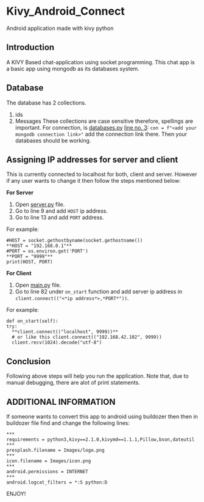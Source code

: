 # Kivy_Android_Connect
Android application made with kivy python 

## Introduction
A KIVY Based chat-application using socket programming. This chat app is a basic app using mongodb as its databases system. 

## Database
The database has 2 collections.
1. ids
2. Messages
These collections are case sensitive therefore, spellings are important.
For connection, is [databases.py](https://github.com/DaBaap/Kivy_Android_Connect/blob/main/database.py) [line no. 3](https://github.com/DaBaap/Kivy_Android_Connect/blob/main/database.py#L3):
    `con = f"<add your mongodb connection link>"`
add the connection link there. 
Then your databases should be working.

## Assigning IP addresses for server and client
This is currently connected to localhost for both, client and server. However if any user wants to change it then follow the steps mentioned below:

**For Server**
1. Open [server.py](https://github.com/DaBaap/Kivy_Android_Connect/blob/main/server.py) file.
2. Go to line 9 and add `HOST` ip address.
3. Go to line 13 and add `PORT` address.

For example:

    #HOST = socket.gethostbyname(socket.gethostname())
    **HOST = "192.168.0.1"**
    #PORT = os.environ.get('PORT')
    **PORT = "9999"**
    print(HOST, PORT)
    
**For Client**
1. Open [main.py](https://github.com/DaBaap/Kivy_Android_Connect/blob/main/main.py) file.
2. Go to line 82 under `on_start` function and add server ip address in `client.connect(("<*ip address*>,*PORT*"))`.

For example:

    def on_start(self):
    try:
      **client.connect(("localhost", 9999))**
      # or like this client.connect(("192.168.42.102", 9999))
      client.recv(1024).decode("utf-8")

## Conclusion
Following above steps will help you run the application. Note that, due to manual debugging, there are alot of print statements.


## ADDITIONAL INFORMATION

If someone wants to convert this app to android using buildozer then then in buildozer file find and change the following lines:

    ***
    requirements = python3,kivy==2.1.0,kivymd==1.1.1,Pillow,bson,dateutil
    ***
    presplash.filename = Images/logo.png
    ***
    icon.filename = Images/icon.png
    ***
    android.permissions = INTERNET
    ***
    android.logcat_filters = *:S python:D
    
ENJOY!
